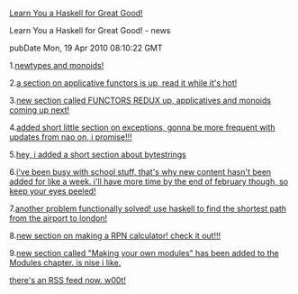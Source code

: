 [Learn You a Haskell for Great Good!](http://learnyouahaskell.com)

Learn You a Haskell for Great Good! - news

pubDate Mon, 19 Apr 2010 08:10:22 GMT


1.[newtypes and monoids!](http://learnyouahaskell.com/chapters)

2.[a section on applicative functors is up, read it while it's hot!](http://learnyouahaskell.com/chapters)
       
3.[new section called FUNCTORS REDUX up, applicatives and monoids coming up next!](http://learnyouahaskell.com/chapters)

4.[added short little section on exceptions, gonna be more frequent with updates from nao on, i promise!!!](http://learnyouahaskell.com/chapters)
        
5.[hey, i added a short section about bytestrings](http://learnyouahaskell.com/chapters)
        
6.[i've been busy with school stuff, that's why new content hasn't been added for like a week. i'll have more time by the end of february though, so keep your eyes peeled!](http://learnyouahaskell.com/chapters)
        
        
7.[another problem functionally solved! use haskell to find the shortest path from the airport to london!](http://learnyouahaskell.com/chapters)
        
        
8.[new section on making a RPN calculator! check it out!!!](http://learnyouahaskell.com/chapters)
       
       
9.[new section called "Making your own modules" has been added to the Modules chapter. is nise i like.](http://learnyouahaskell.com/chapters)
        
        
[there's an RSS feed now. w00t!](http://learnyouahaskell.com/chapters)

